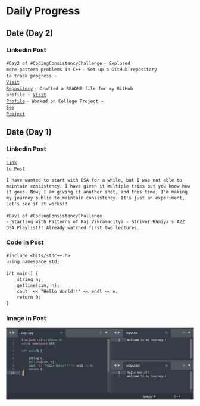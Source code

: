 # Daily Progress

## Date (Day 2)

### Linkedin Post

<code>#Day2 of #CodingConsistencyChallenge</code>
<code>- Explored more pattern problems in C++</code>
<code>- Set up a GitHub repository to track progress ~ <a href="https://github.com/shravanngoswamii/Competitive-Programming/tree/main">Visit Repository</a></code>
<code>- Crafted a README file for my GitHub profile ~ <a href="https://github.com/shravanngoswamii">Visit Profile</a></code>
<code>- Worked on College Project ~ <a href="https://github.com/shravanngoswamii/Shopping-Website">See Project</a></code>

## Date (Day 1)

### Linkedin Post

<code><a href="https://www.linkedin.com/posts/shravangoswami_day1-codingconsistencychallenge-striversa2zdsa-activity-7097172832903700480-YHnI?utm_source=share&utm_medium=member_desktop">Link to Post</a></code>


```
I have wanted to start with DSA for a while, but I was not able to maintain consistency. I have given it multiple tries but you know how it goes. Now, I am giving it another shot, and this time, I'm making my journey public to maintain consistency. It's just an experiment, Let's see if it works!!

#Day1 of #CodingConsistencyChallenge
- Starting with Patterns of Raj Vikramaditya - Striver Bhaiya's A2Z DSA Playlist!! Already watched first two lectures.
```

### Code in Post

```
#include <bits/stdc++.h>
using namespace std;

int main() {
    string n;
    getline(cin, n);
    cout  << "Hello World!!" << endl << n;
    return 0;
}
```

### Image in Post

![Image in LinkedIn Post](Visual%20Files/Images/Screenshot%202023-08-15%20163918.png)

